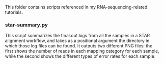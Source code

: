 This folder contains scripts referenced in my RNA-sequencing-related tutorials.

### star-summary.py

This script summarizes the final.out logs from all the samples in a STAR alignment workflow, and takes as a positional argument the directory in which those log files can be found. It outputs two different PNG files: the first shows the number of reads in each mapping category for each sample, while the second shows the different types of error rates for each sample.
